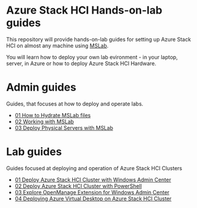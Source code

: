# Azure Stack HCI Hands-on-lab guides

This repository will provide hands-on-lab guides for setting up Azure Stack HCI on almost any machine using [MSLab](aka.ms/mslab).

You will learn how to deploy your own lab evironment - in your laptop, server, in Azure or how to deploy Azure Stack HCI Hardware.

# Admin guides

Guides, that focuses at how to deploy and operate labs.

* [01 How to Hydrate MSLab files](admin-guides/01-HydrateMSLab/readme.md)
* [02 Working with MSLab](admin-guides/02-WorkingWithMSLab/readme.md)
* [03 Deploy Physical Servers with MSLab](admin-guides/03-DeployPhysicalServersWithMSLab/readme.md)

# Lab guides

Guides focused at deploying and operation of Azure Stack HCI Clusters

* [01 Deploy Azure Stack HCI Cluster with Windows Admin Center](lab-guides/01-DeployAzureStackHCICluster-WAC/readme.md)
* [02 Deploy Azure Stack HCI Cluster with PowerShell](lab-guides/02-DeployAzureStackHCICluster-PowerShell/readme.md)
* [03 Explore OpenManage Extension for Windows Admin Center](lab-guides/03-OpenManageExtensionForWAC/readme.md)
* [04 Deploying Azure Virtual Desktop on Azure Stack HCI Cluster](lab-guides/04-DeployAVDonAzureStackHCI/readme.md)